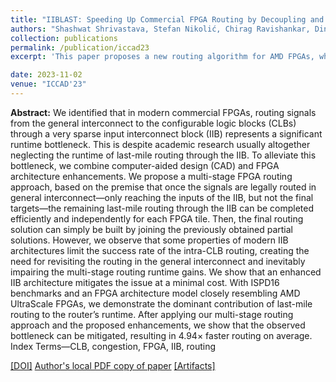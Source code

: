 ```yaml
---
title: "IIBLAST: Speeding Up Commercial FPGA Routing by Decoupling and Mitigating the Intra-CLB Bottleneck"
authors: "Shashwat Shrivastava, Stefan Nikolić, Chirag Ravishankar, Dinesh Gaitonde, Mirjana Stojilović"
collection: publications
permalink: /publication/iccad23
excerpt: 'This paper proposes a new routing algorithm for AMD FPGAs, which turns one of their architectural features---an extremely sparse logic block input interconnect structure---from a major source of routing runtime expenditure into an advantage that allows straightforward parallelization. However, the main advantage is brought by the overal reduction in the amount of work that the router has to do. This reduction is further increased by a simple architectural modification inspired by the new algorithm. The paper was a result of a collaboration with Chirag Ravishankar and Dinesh Gaitonde, which also allowed the experiments to be conducted in a very realistic setting.'

date: 2023-11-02
venue: "ICCAD'23"
---
```


**Abstract:** We identified that in modern commercial FPGAs, routing signals from the general interconnect to the configurable logic blocks (CLBs) through a very sparse input interconnect block (IIB) represents a significant runtime bottleneck. This is despite academic research usually altogether neglecting the runtime of last-mile routing through the IIB. To alleviate this bottleneck, we combine computer-aided design (CAD) and FPGA architecture enhancements. We propose a multi-stage FPGA routing approach, based on the premise that once the signals are legally routed in general interconnect—only reaching the inputs of the IIB, but not the final targets—the remaining last-mile routing through the IIB can be completed efficiently and independently for each FPGA tile. Then, the final routing solution can simply be built by joining the previously obtained partial solutions. However, we observe that some properties of modern IIB architectures limit the success rate of the intra-CLB routing, creating the need for revisiting the routing in the general interconnect and inevitably impairing the multi-stage routing runtime gains. We show that an enhanced IIB architecture mitigates the issue at a minimal cost. With ISPD16 benchmarks and an FPGA architecture model closely resembling AMD UltraScale FPGAs, we demonstrate the dominant contribution of last-mile routing to the router’s runtime. After applying our multi-stage routing approach and the proposed enhancements, we show that the observed bottleneck can be mitigated, resulting in 4.94× faster routing on average. Index Terms—CLB, congestion, FPGA, IIB, routing

[[DOI]](https://doi.org/10.1109/ICCAD57390.2023.10323897)
[Author's local PDF copy of paper](http://stefannikolicns.github.io/files/Shrivastava_et_al___IIBLAST_Speeding_Up_Commercial_FPGA_Routing_by_Decoupling_and_Mitigating_the_Intra_CLB_Bottleneck___2023.pdf)
[[Artifacts]](https://zenodo.org/records/8306001)
